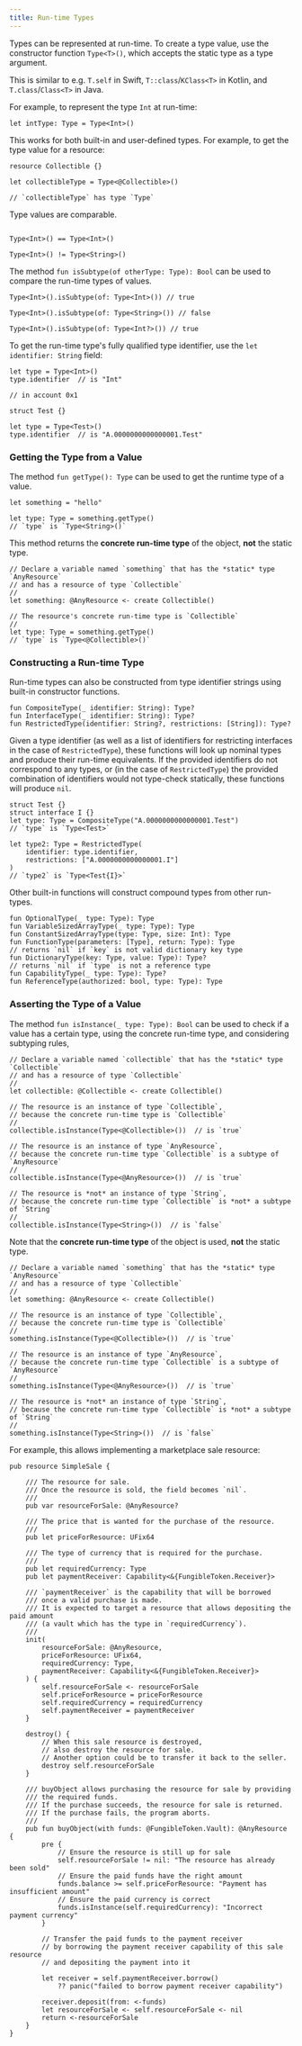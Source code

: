 ```yaml
---
title: Run-time Types
---
```


Types can be represented at run-time.
To create a type value, use the constructor function `Type<T>()`, which accepts the static type as a type argument.

This is similar to e.g. `T.self` in Swift, `T::class`/`KClass<T>` in Kotlin, and `T.class`/`Class<T>` in Java.

For example, to represent the type `Int` at run-time:

```cadence
let intType: Type = Type<Int>()
```

This works for both built-in and user-defined types. For example, to get the type value for a resource:

```cadence
resource Collectible {}

let collectibleType = Type<@Collectible>()

// `collectibleType` has type `Type`
```

Type values are comparable.

```cadence

Type<Int>() == Type<Int>()

Type<Int>() != Type<String>()
```

The method `fun isSubtype(of otherType: Type): Bool` can be used to compare the run-time types of values.

```cadence
Type<Int>().isSubtype(of: Type<Int>()) // true

Type<Int>().isSubtype(of: Type<String>()) // false

Type<Int>().isSubtype(of: Type<Int?>()) // true
```

To get the run-time type's fully qualified type identifier, use the `let identifier: String` field:

```cadence
let type = Type<Int>()
type.identifier  // is "Int"
```

```cadence
// in account 0x1

struct Test {}

let type = Type<Test>()
type.identifier  // is "A.0000000000000001.Test"
```

### Getting the Type from a Value

The method `fun getType(): Type` can be used to get the runtime type of a value.

```cadence
let something = "hello"

let type: Type = something.getType()
// `type` is `Type<String>()`
```

This method returns the **concrete run-time type** of the object, **not** the static type.

```cadence
// Declare a variable named `something` that has the *static* type `AnyResource`
// and has a resource of type `Collectible`
//
let something: @AnyResource <- create Collectible()

// The resource's concrete run-time type is `Collectible`
//
let type: Type = something.getType()
// `type` is `Type<@Collectible>()`
```

### Constructing a Run-time Type

Run-time types can also be constructed from type identifier strings using built-in constructor functions. 

```cadence
fun CompositeType(_ identifier: String): Type?
fun InterfaceType(_ identifier: String): Type?
fun RestrictedType(identifier: String?, restrictions: [String]): Type?
```

Given a type identifier (as well as a list of identifiers for restricting interfaces
in the case of `RestrictedType`), these functions will look up nominal types and
produce their run-time equivalents. If the provided identifiers do not correspond
to any types, or (in the case of `RestrictedType`) the provided combination of 
identifiers would not type-check statically, these functions will produce `nil`.

```cadence
struct Test {}
struct interface I {}
let type: Type = CompositeType("A.0000000000000001.Test")
// `type` is `Type<Test>`

let type2: Type = RestrictedType(
    identifier: type.identifier, 
    restrictions: ["A.0000000000000001.I"]
)
// `type2` is `Type<Test{I}>`
```

Other built-in functions will construct compound types from other run-types.

```cadence
fun OptionalType(_ type: Type): Type
fun VariableSizedArrayType(_ type: Type): Type
fun ConstantSizedArrayType(type: Type, size: Int): Type
fun FunctionType(parameters: [Type], return: Type): Type
// returns `nil` if `key` is not valid dictionary key type
fun DictionaryType(key: Type, value: Type): Type?
// returns `nil` if `type` is not a reference type
fun CapabilityType(_ type: Type): Type?
fun ReferenceType(authorized: bool, type: Type): Type
```

### Asserting the Type of a Value

The method `fun isInstance(_ type: Type): Bool` can be used to check if a value has a certain type,
using the concrete run-time type, and considering subtyping rules,

```cadence
// Declare a variable named `collectible` that has the *static* type `Collectible`
// and has a resource of type `Collectible`
//
let collectible: @Collectible <- create Collectible()

// The resource is an instance of type `Collectible`,
// because the concrete run-time type is `Collectible`
//
collectible.isInstance(Type<@Collectible>())  // is `true`

// The resource is an instance of type `AnyResource`,
// because the concrete run-time type `Collectible` is a subtype of `AnyResource`
//
collectible.isInstance(Type<@AnyResource>())  // is `true`

// The resource is *not* an instance of type `String`,
// because the concrete run-time type `Collectible` is *not* a subtype of `String`
//
collectible.isInstance(Type<String>())  // is `false`
```

Note that the **concrete run-time type** of the object is used, **not** the static type.

```cadence
// Declare a variable named `something` that has the *static* type `AnyResource`
// and has a resource of type `Collectible`
//
let something: @AnyResource <- create Collectible()

// The resource is an instance of type `Collectible`,
// because the concrete run-time type is `Collectible`
//
something.isInstance(Type<@Collectible>())  // is `true`

// The resource is an instance of type `AnyResource`,
// because the concrete run-time type `Collectible` is a subtype of `AnyResource`
//
something.isInstance(Type<@AnyResource>())  // is `true`

// The resource is *not* an instance of type `String`,
// because the concrete run-time type `Collectible` is *not* a subtype of `String`
//
something.isInstance(Type<String>())  // is `false`
```

For example, this allows implementing a marketplace sale resource:

```cadence
pub resource SimpleSale {

    /// The resource for sale.
    /// Once the resource is sold, the field becomes `nil`.
    ///
    pub var resourceForSale: @AnyResource?

    /// The price that is wanted for the purchase of the resource.
    ///
    pub let priceForResource: UFix64

    /// The type of currency that is required for the purchase.
    ///
    pub let requiredCurrency: Type
    pub let paymentReceiver: Capability<&{FungibleToken.Receiver}>

    /// `paymentReceiver` is the capability that will be borrowed
    /// once a valid purchase is made.
    /// It is expected to target a resource that allows depositing the paid amount
    /// (a vault which has the type in `requiredCurrency`).
    ///
    init(
        resourceForSale: @AnyResource,
        priceForResource: UFix64,
        requiredCurrency: Type,
        paymentReceiver: Capability<&{FungibleToken.Receiver}>
    ) {
        self.resourceForSale <- resourceForSale
        self.priceForResource = priceForResource
        self.requiredCurrency = requiredCurrency
        self.paymentReceiver = paymentReceiver
    }

    destroy() {
        // When this sale resource is destroyed,
        // also destroy the resource for sale.
        // Another option could be to transfer it back to the seller.
        destroy self.resourceForSale
    }

    /// buyObject allows purchasing the resource for sale by providing
    /// the required funds.
    /// If the purchase succeeds, the resource for sale is returned.
    /// If the purchase fails, the program aborts.
    ///
    pub fun buyObject(with funds: @FungibleToken.Vault): @AnyResource {
        pre {
            // Ensure the resource is still up for sale
            self.resourceForSale != nil: "The resource has already been sold"
            // Ensure the paid funds have the right amount
            funds.balance >= self.priceForResource: "Payment has insufficient amount"
            // Ensure the paid currency is correct
            funds.isInstance(self.requiredCurrency): "Incorrect payment currency"
        }

        // Transfer the paid funds to the payment receiver
        // by borrowing the payment receiver capability of this sale resource
        // and depositing the payment into it

        let receiver = self.paymentReceiver.borrow()
            ?? panic("failed to borrow payment receiver capability")

        receiver.deposit(from: <-funds)
        let resourceForSale <- self.resourceForSale <- nil
        return <-resourceForSale
    }
}
```


